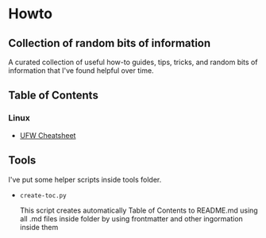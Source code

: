 # Howto

## Collection of random bits of information 

A curated collection of useful how-to guides, tips, tricks, and random bits of information that I've found helpful over time.

## Table of Contents
### Linux
- [UFW Cheatsheet](ufw-cheatsheet.md)


## Tools

I've put some helper scripts inside tools folder.  

- `create-toc.py`

    This script creates automatically Table of Contents to README.md using all .md files inside folder by using frontmatter and other ingormation inside them


